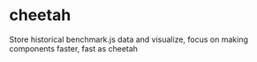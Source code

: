 cheetah
=======

 Store historical benchmark.js data and visualize, focus on making components faster, fast as cheetah

